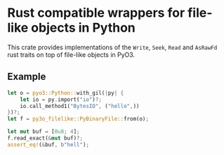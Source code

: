 # Rust compatible wrappers for file-like objects in Python

This crate provides implementations of the ``Write``, ``Seek``, ``Read`` and ``AsRawFd``
rust traits on top of file-like objects in PyO3.

## Example

```rust
let o = pyo3::Python::with_gil(|py| {
    let io = py.import("io")?;
    io.call_method1("BytesIO", ("hello",))
})?;
let f = py3o_filelike::PyBinaryFile::from(o);

let mut buf = [0u8; 4];
f.read_exact(&mut buf)?;
assert_eq!(&buf, b"hell");
```
